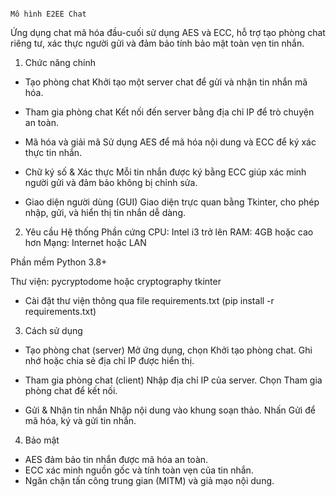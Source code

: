                                                                                 Mô hình E2EE Chat
Ứng dụng chat mã hóa đầu-cuối sử dụng AES và ECC, hỗ trợ tạo phòng chat riêng tư, xác thực người gửi và đảm bảo tính bảo mật toàn vẹn tin nhắn.

1.  Chức năng chính
* Tạo phòng chat
Khởi tạo một server chat để gửi và nhận tin nhắn mã hóa.

* Tham gia phòng chat
Kết nối đến server bằng địa chỉ IP để trò chuyện an toàn.

* Mã hóa và giải mã
Sử dụng AES để mã hóa nội dung và ECC để ký xác thực tin nhắn.

* Chữ ký số & Xác thực
Mỗi tin nhắn được ký bằng ECC giúp xác minh người gửi và đảm bảo không bị chỉnh sửa.

* Giao diện người dùng (GUI)
Giao diện trực quan bằng Tkinter, cho phép nhập, gửi, và hiển thị tin nhắn dễ dàng.

2.  Yêu cầu Hệ thống
Phần cứng
CPU: Intel i3 trở lên
RAM: 4GB hoặc cao hơn
Mạng: Internet hoặc LAN

Phần mềm
Python 3.8+

Thư viện:
pycryptodome hoặc cryptography
tkinter
* Cài đặt thư viện thông qua file requirements.txt 
        (pip install -r requirements.txt)

3.  Cách sử dụng
* Tạo phòng chat (server)
Mở ứng dụng, chọn Khởi tạo phòng chat.
Ghi nhớ hoặc chia sẻ địa chỉ IP được hiển thị.

* Tham gia phòng chat (client)
Nhập địa chỉ IP của server.
Chọn Tham gia phòng chat để kết nối.

* Gửi & Nhận tin nhắn
Nhập nội dung vào khung soạn thảo.
Nhấn Gửi để mã hóa, ký và gửi tin nhắn.

4.  Bảo mật
- AES đảm bảo tin nhắn được mã hóa an toàn.
- ECC xác minh nguồn gốc và tính toàn vẹn của tin nhắn.
- Ngăn chặn tấn công trung gian (MITM) và giả mạo nội dung.
